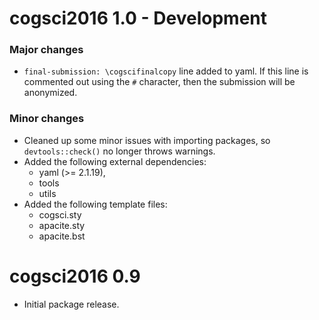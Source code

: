 # cogsci2016 1.0 - Development

###  Major changes

- `final-submission: \cogscifinalcopy` line added to yaml. If this line is commented
    out using the `#` character, then the submission will be anonymized. 

### Minor changes

- Cleaned up some minor issues with importing packages, so `devtools::check()` no 
longer throws warnings.
- Added the following external dependencies: 
    - yaml (>= 2.1.19),
    - tools
    - utils
- Added the following template files:
    - cogsci.sty
    - apacite.sty
    - apacite.bst 
        
# cogsci2016 0.9

- Initial package release.
